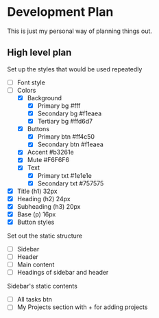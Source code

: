 # Development Plan

This is just my personal way of planning things out.

## High level plan

Set up the styles that would be used repeatedly

- [ ] Font style
- [ ] Colors
  - [x] Background
    - [x] Primary bg #fff
    - [x] Secondary bg #f1eaea
    - [x] Tertiary bg #ffd6d7
  - [x] Buttons
    - [x] Primary btn #ff4c50
    - [x] Secondary btn #f1eaea
  - [x] Accent #b3261e
  - [x] Mute #F6F6F6
  - [x] Text
    - [x] Primary txt #1e1e1e
    - [x] Secondary txt #757575
- [x] Title (h1) 32px
- [x] Heading (h2) 24px
- [x] Subheading (h3) 20px
- [x] Base (p) 16px
- [x] Button styles

Set out the static structure

- [ ] Sidebar
- [ ] Header
- [ ] Main content
- [ ] Headings of sidebar and header

Sidebar's static contents

- [ ] All tasks btn
- [ ] My Projects section with + for adding projects

